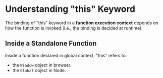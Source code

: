 # Understanding "this" Keyword

The binding of "this" keyword in a **function execution context** depends on how the function is invoked (i.e., the binding is decided at runtime).

## Inside a Standalone Function

Inside a function declared in global context, "this" refers to:

- the `Window` object in browser.
- the `Global` object in Node.
